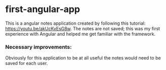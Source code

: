 # first-angular-app
This is a angular notes application created by following this tutorial: https://youtu.be/akUcKvEsG8w. The notes are not saved; this was my first experience with Angular and helped me get familiar with the framework.

### Necessary improvements:
Obviously for this application to be at all useful the notes would need to be saved for each user.
